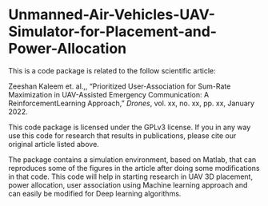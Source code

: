 # Unmanned-Air-Vehicles-UAV-Simulator-for-Placement-and-Power-Allocation

This is a code package is related to the follow scientific article:

Zeeshan Kaleem et. al.,, “Prioritized User-Association for Sum-Rate Maximization in UAV-Assisted Emergency Communication: A ReinforcementLearning Approach,” _Drones_, vol. xx, no. xx, pp. xx, January 2022.

This code package is licensed under the GPLv3 license. If you in any way use this code for research that results in publications, please cite our original article listed above.

The package contains a simulation environment, based on Matlab, that can reproduces some of the figures in the article after doing some modifications in that code. This code will help in starting research in UAV 3D placement, power allocation, user association using Machine learning approach and can easily be modified for Deep learning algorithms.
